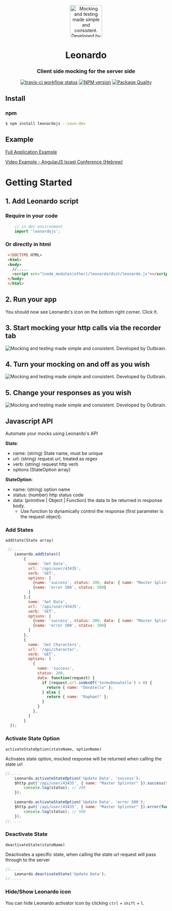 
<div align="center">
<img
  width="100"
  src="https://raw.githubusercontent.com/outbrain/Leonardo/master/leonardo.png"
  alt="Mocking and testing made simple and consistent. Developed by Outbrain."
/>
<h1>Leonardo</h1>
<h3>Client side mocking for the server side </h3>
<p align="center">
  <a href="https://github.com/outbrain/Leonardo/actions/workflows/tests.yml"
    ><img
      src="https://github.com/outbrain/Leonardo/actions/workflows/tests.yml/badge.svg"
      alt="travis-ci workflow status"
  /></a>
  <a href="http://badge.fury.io/js/leonardojs"
    ><img
      src="https://badge.fury.io/js/leonardojs.svg"
      alt="NPM version"
  /></a>
  <a href="http://packagequality.com/#?package=leonardojs"
    ><img
      src="http://npm.packagequality.com/shield/leonardojs.svg"
      alt="Package Quality"
  /></a>
</p>
</div>


## Install

### npm

```bash
$ npm install leonardojs --save-dev
```
## Example

[Full Application Example](http://outbrain.github.io/Leonardo/examples/angularIL/)

[Video Example - AngularJS Israel Conference (Hebrew)](http://www.youtube.com/watch?v=zPBmMiJZ5O8)

# Getting Started

## 1. Add Leonardo script

### Require in your code

```javascript
    // in dev environment
    import 'leonardojs';
```

### Or directly in html
```html
 <!DOCTYPE HTML>
 <html>
 <body>
   //.....
   <script src="[node_modules|other]/leonardo/dist/leonardo.js"></script>
 </body>
 </html>
```

## 2. Run your app
You should now see Leonardo's icon on the bottom right corner. Click It.

## 3. Start mocking your http calls via the recorder tab 
![Mocking and testing made simple and consistent. Developed by Outbrain.](./images/recorder.png)

## 4. Turn your mocking on and off as you wish
![Mocking and testing made simple and consistent. Developed by Outbrain.](./images/scenario.png)

## 5. Change your responses as you wish
![Mocking and testing made simple and consistent. Developed by Outbrain.](./images/responses.png)

## Javascript API
Automate your mocks using Leonardo's API

**State**:
- name: (string) State name, must be unique
- url: (string) request url, treated as regex
- verb: (string) request http verb
- options (StateOption array)

**StateOption**:
- name: (string) option name
- status: (number) http status code
- data: (primitive | Object | Function) the data to be returned in response body. 
    - Use function to dynamically control the response (first parameter is the request object).


### Add States
`addState(State array)`
```javascript
 //.....
    Leonardo.addStates([
        {
          name: 'Get Data',
          url: '/api/user/43435',
          verb: 'GET',
          options: [
            {name: 'success', status: 200, data: { name: "Master Splinter" }},
            {name: 'error 500', status: 500}
          ]
        },{
          name: 'Get Data',
          url: '/api/user/43435',
          verb: 'GET',
          options: [
            {name: 'success', status: 200, data: { name: "Master Splinter" }},
            {name: 'error 500', status: 500}
          ]
        },
        {
          name: 'Get Characters',
          url: '/api/character',
          verb: 'GET',
          options: [
            {
              name: 'success', 
              status: 200,
              data: function(request) {
                if (request.url.indexOf('term=Donatello') > 0) {
                  return { name: "Donatello" };
                } else {
                  return { name: "Raphael" };                  
                }
              }
            },
          ]
        }
  ]);
```

### Activate State Option
`activateStateOption(stateName, optionName)`

Activates state option, mocked response will be returned when calling the state url

```javascript
//.....
    Leonardo.activateStateOption('Update Data', 'success');
    $http.put('/api/user/43435', { name: "Master Splinter" }).success(function(data, status) {
        console.log(status); // 200 
    });
    
    Leonardo.activateStateOption('Update Data', 'error 500');
    $http.put('/api/user/43435', { name: "Master Splinter" }).error(function(data, status) {
        console.log(status); // 500 
    });
//.....
```

### Deactivate State
`deactivateState(stateName)`

Deactivates a specific state, when calling the state url request will pass through to the server

```javascript
//.....
    Leonardo.deactivateState('Update Data');
//.....
```

### Hide/Show Leonardo icon
You can hide Leonardo activator icon by clicking `ctrl` + `shift` + `l`.

